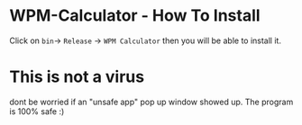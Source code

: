 # WPM-Calculator - How To Install
Click on `bin`-> `Release` -> `WPM Calculator` then you will be able to install it.

# This is not a virus
dont be worried if an "unsafe app" pop up window showed up. The program is 100% safe :)
